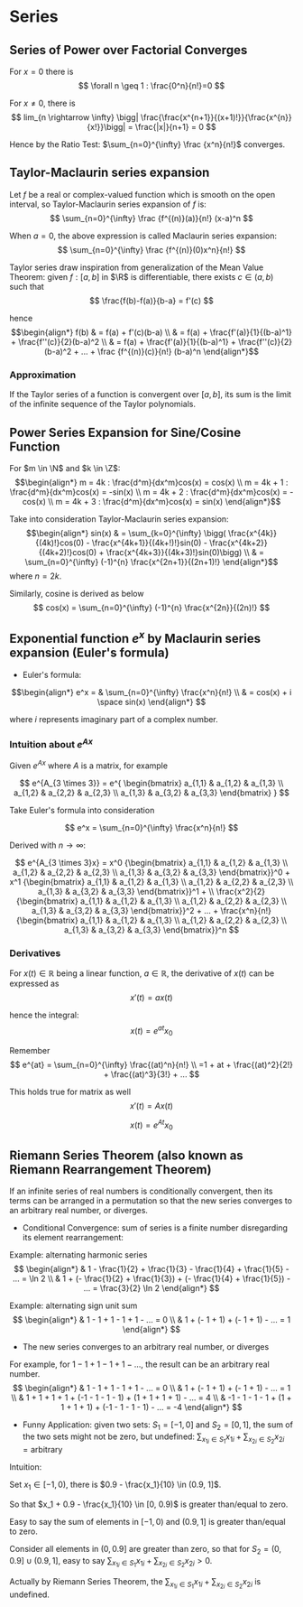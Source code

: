 # Series

## Series of Power over Factorial Converges

For $x=0$ there is 
$$
\forall n \geq 1 : \frac{0^n}{n!}=0
$$

For $x \neq 0$, there is
$$
lim_{n \rightarrow \infty} \bigg| \frac{\frac{x^{n+1}}{(x+1)!}}{\frac{x^{n}}{x!}}\bigg| = \frac{|x|}{n+1} = 0
$$

Hence by the Ratio Test: $\sum_{n=0}^{\infty} \frac {x^n}{n!}$ converges. 

## Taylor-Maclaurin series expansion

Let $f$ be a real or complex-valued function which is smooth on the open interval, so Taylor-Maclaurin series expansion of $f$ is: 
$$
\sum_{n=0}^{\infty} \frac {f^{(n)}(a)}{n!} (x-a)^n
$$

When $a=0$, the above expression is called Maclaurin series expansion:
$$
\sum_{n=0}^{\infty} \frac {f^{(n)}(0)x^n}{n!}
$$

Taylor series draw inspiration from generalization of the Mean Value Theorem: given $f: [a,b]$ in $\R$ is differentiable, there exists $c \in (a,b)$ such that
$$
\frac{f(b)-f(a)}{b-a} = f'(c) 
$$

hence
$$\begin{align*}
f(b)
& = f(a) + f'(c)(b-a) \\
& = f(a) + \frac{f'(a)}{1}{(b-a)^1} + \frac{f''(c)}{2}(b-a)^2 \\
& = f(a) + \frac{f'(a)}{1}{(b-a)^1} + \frac{f''(c)}{2}(b-a)^2 + ... + \frac {f^{(n)}(c)}{n!} (b-a)^n
\end{align*}$$

### Approximation
If the Taylor series of a function is convergent over $[a,b]$, its sum is the limit of the infinite sequence of the Taylor polynomials.

## Power Series Expansion for Sine/Cosine Function

For $m \in \N$ and $k \in \Z$:
$$\begin{align*}
m = 4k : \frac{d^m}{dx^m}cos(x) = cos(x) \\
m = 4k + 1 : \frac{d^m}{dx^m}cos(x) = -sin(x) \\
m = 4k + 2 : \frac{d^m}{dx^m}cos(x) = -cos(x) \\
m = 4k + 3 : \frac{d^m}{dx^m}cos(x) = sin(x)
\end{align*}$$

Take into consideration Taylor-Maclaurin series expansion:
$$\begin{align*}
sin(x) 
& = \sum_{k=0}^{\infty} \bigg( \frac{x^{4k}}{(4k)!}cos(0) - \frac{x^{4k+1}}{(4k+!)!}sin(0) - \frac{x^{4k+2}}{(4k+2)!}cos(0) + \frac{x^{4k+3}}{(4k+3)!}sin(0)\bigg) \\
& = \sum_{n=0}^{\infty} (-1)^{n} \frac{x^{2n+1}}{(2n+1)!}
\end{align*}$$
where $n=2k$.

Similarly, cosine is derived as below
$$
cos(x) = \sum_{n=0}^{\infty} (-1)^{n} \frac{x^{2n}}{(2n)!}
$$

## Exponential function $e^x$ by Maclaurin series expansion (Euler's formula)

* Euler's formula:

$$\begin{align*}
e^x = 
& \sum_{n=0}^{\infty} \frac{x^n}{n!} \\
&  = cos(x) + i \space sin(x)
\end{align*}
$$

where $i$ represents imaginary part of a complex number.

### Intuition about $e^{Ax}$ 

Given $e^{Ax}$ where $A$ is a matrix, for example

$$
e^{A_{3 \times 3}} =
e^{
\begin{bmatrix}
      a_{1,1} & a_{1,2} & a_{1,3} \\
      a_{1,2} & a_{2,2} & a_{2,3} \\
      a_{1,3} & a_{3,2} & a_{3,3}
\end{bmatrix}
}
$$

Take Euler's formula into consideration

$$
e^x =
\sum_{n=0}^{\infty} \frac{x^n}{n!}
$$

Derived with $n \rightarrow \infty$:

$$
e^{A_{3 \times 3}x} =
x^0 {\begin{bmatrix}
      a_{1,1} & a_{1,2} & a_{1,3} \\
      a_{1,2} & a_{2,2} & a_{2,3} \\
      a_{1,3} & a_{3,2} & a_{3,3}
\end{bmatrix}}^0 +
x^1 {\begin{bmatrix}
      a_{1,1} & a_{1,2} & a_{1,3} \\
      a_{1,2} & a_{2,2} & a_{2,3} \\
      a_{1,3} & a_{3,2} & a_{3,3}
\end{bmatrix}}^1 + \\
\frac{x^2}{2}
{\begin{bmatrix}
      a_{1,1} & a_{1,2} & a_{1,3} \\
      a_{1,2} & a_{2,2} & a_{2,3} \\
      a_{1,3} & a_{3,2} & a_{3,3}
\end{bmatrix}}^2 + ... +
\frac{x^n}{n!}
{\begin{bmatrix}
      a_{1,1} & a_{1,2} & a_{1,3} \\
      a_{1,2} & a_{2,2} & a_{2,3} \\
      a_{1,3} & a_{3,2} & a_{3,3}
\end{bmatrix}}^n
$$

### Derivatives

For $x(t) \in \mathbb{R}$ being a linear function, $a \in \mathbb{R}$, the derivative of $x(t)$ can be expressed as
$$
x'(t) = ax(t)
$$

hence the integral:
$$
x(t) = e^{at}x_0
$$

Remember
$$
e^{at} = 
\sum_{n=0}^{\infty} \frac{(at)^n}{n!} \\
=1 + at + \frac{(at)^2}{2!} + \frac{(at)^3}{3!} + ...
$$

This holds true for matrix as well
$$
x'(t) = Ax(t)
$$

$$
x(t) = e^{At}x_0
$$

## Riemann Series Theorem (also known as Riemann Rearrangement Theorem)

If an infinite series of real numbers is conditionally convergent, then its terms can be arranged in a permutation so that the new series converges to an arbitrary real number, or diverges. 

* Conditional Convergence: sum of series is a finite number disregarding its element rearrangement:

Example: alternating harmonic series
$$
\begin{align*}
& 1 - \frac{1}{2} + \frac{1}{3} - \frac{1}{4} + \frac{1}{5} - ... = \ln 2
\\
& 1 + (- \frac{1}{2} + \frac{1}{3}) + (- \frac{1}{4} + \frac{1}{5}) - ... = \frac{3}{2} \ln 2
\end{align*}
$$

Example: alternating sign unit sum
$$
\begin{align*}
& 1 - 1 + 1 - 1 + 1 - ... = 0
\\
& 1 + (- 1 + 1) + (- 1 + 1) - ... = 1
\end{align*}
$$

* The new series converges to an arbitrary real number, or diverges

For example, for $1 - 1 + 1 - 1 + 1 - ...$, the result can be an arbitrary real number.
$$
\begin{align*}
& 1 - 1 + 1 - 1 + 1 - ... = 0
\\
& 1 + (- 1 + 1) + (- 1 + 1) - ... = 1
\\
& 1 + 1 + 1 + 1 + (-1 - 1 - 1 - 1) + (1 + 1 + 1 + 1) - ... = 4
\\
& -1 - 1 - 1 - 1 + (1 + 1 + 1 + 1) + (-1 - 1 - 1 - 1) - ... = -4
\end{align*}
$$

* Funny Application: given two sets: $S_1=[-1, 0]$ and $S_2=[0, 1]$, the sum of the two sets might not be zero, but undefined: $\sum_{x_{1i} \in S_1}x_{1i} + \sum_{x_{2i} \in S_2}x_{2i}=\text{arbitrary}$

Intuition: 

Set $x_1 \in [-1, 0)$, there is $0.9 - \frac{x_1}{10} \in (0.9, 1]$.

So that $x_1 + 0.9 - \frac{x_1}{10} \in [0, 0.9)$ is greater than/equal to zero.

Easy to say the sum of elements in $[-1, 0)$ and $(0.9, 1]$ is greater than/equal to zero.

Consider all elements in $(0, 0.9]$ are greater than zero, so that for $S_2=(0, 0.9] \cup (0.9, 1]$, easy to say $\sum_{x_{1i} \in S_1}x_{1i} + \sum_{x_{2i} \in S_2}x_{2i} > 0$.

Actually by Riemann Series Theorem, the $\sum_{x_{1i} \in S_1}x_{1i} + \sum_{x_{2i} \in S_2}x_{2i}$ is undefined.
